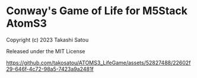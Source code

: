 # Conway's Game of Life for M5Stack AtomS3

Copyright (c) 2023 Takashi Satou

Released under the MIT License

https://github.com/takosatou/ATOMS3_LifeGame/assets/52827488/22602f29-646f-4c72-98a5-7423a9a2481f
